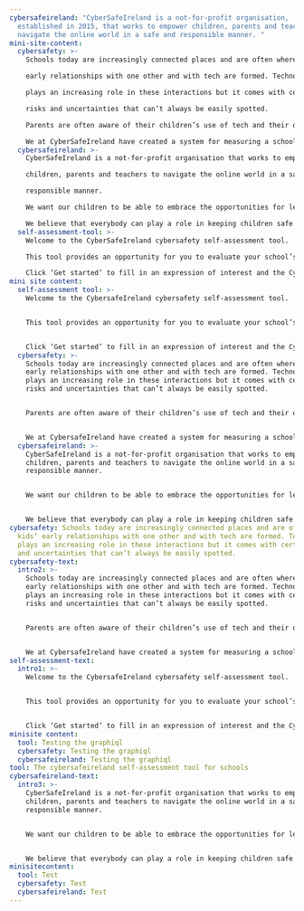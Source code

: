 ```yaml
---
cybersafeireland: "CyberSafeIreland is a not-for-profit organisation,
  established in 2015, that works to empower children, parents and teachers to
  navigate the online world in a safe and responsible manner. "
mini-site-content:
  cybersafety: >-
    Schools today are increasingly connected places and are often where kids’

    early relationships with one other and with tech are formed. Technology

    plays an increasing role in these interactions but it comes with certain

    risks and uncertainties that can’t always be easily spotted.

    Parents are often aware of their children’s use of tech and their online interactions, but it is useful for schools to be aware of their level of cybersafety as well. This helps to protect children, schools and teachers from the risks and pitfalls of online life.

    We at CyberSafeIreland have created a system for measuring a school’s cybersafety against a number of categories. Our self-assessment tool will allow meaningful answers from your staff and pupils to form a report and advice on where and how you could improve.
  cybersafeireland: >-
    CyberSafeIreland is a not-for-profit organisation that works to empower

    children, parents and teachers to navigate the online world in a safe and

    responsible manner.

    We want our children to be able to embrace the opportunities for learning and enjoyment that technology can deliver, but we recognise that as parents and educators we have a responsibility to equip them with the tools to stay safe and avoid harm.

    We believe that everybody can play a role in keeping children safe online, including children themselves. Education is a key part of the solution and both schools and parents have a vital role to play in supporting children to be safe online.
  self-assessment-tool: >-
    Welcome to the CyberSafeIreland cybersafety self-assessment tool.

    This tool provides an opportunity for you to evaluate your school’s level of cybersafety across a series of categories with questionnaires aimed at school Leaders, Teachers and Pupils.

    Click ‘Get started’ to fill in an expression of interest and the CybersSfeIreland team will contact you to get your school going with the tool. Contact us directly if you require more information.
mini site content:
  self-assessment tool: >-
    Welcome to the CybersafeIreland cybersafety self-assessment tool.


    This tool provides an opportunity for you to evaluate your school’s level of cybersafety across a series of categories with questionnaires aimed at school Leaders, Teachers and Pupils.


    Click ‘Get started’ to fill in an expression of interest and the CybersafeIreland team will contact you to get your school going with the tool. Contact us directly if you require more information.
  cybersafety: >-
    Schools today are increasingly connected places and are often where kids’
    early relationships with one other and with tech are formed. Technology
    plays an increasing role in these interactions but it comes with certain
    risks and uncertainties that can’t always be easily spotted.


    Parents are often aware of their children’s use of tech and their online interactions, but it is useful for schools to be aware of their level of cybersafety as well. This helps to protect children, schools and teachers from the risks and pitfalls of online life.


    We at CybersafeIreland have created a system for measuring a school’s cybersafety against a number of categories. Our self-assessment tool will allow meaningful answers from your staff and pupils to form a report and advice on where and how you could improve.
  cybersafeireland: >-
    CyberSafeIreland is a not-for-profit organisation that works to empower
    children, parents and teachers to navigate the online world in a safe and
    responsible manner.


    We want our children to be able to embrace the opportunities for learning and enjoyment that technology can deliver, but we recognise that as parents and educators we have a responsibility to equip them with the tools to stay safe and avoid harm.


    We believe that everybody can play a role in keeping children safe online, including children themselves. Education is a key part of the solution and both schools and parents have a vital role to play in supporting children to be safe online.
cybersafety: Schools today are increasingly connected places and are often where
  kids’ early relationships with one other and with tech are formed. Technology
  plays an increasing role in these interactions but it comes with certain risks
  and uncertainties that can’t always be easily spotted.
cybersafety-text:
  intro2: >-
    Schools today are increasingly connected places and are often where kids’
    early relationships with one other and with tech are formed. Technology
    plays an increasing role in these interactions but it comes with certain
    risks and uncertainties that can’t always be easily spotted.


    Parents are often aware of their children’s use of tech and their online interactions, but it is useful for schools to be aware of their level of cybersafety as well. This helps to protect children, schools and teachers from the risks and pitfalls of online life.


    We at CybersafeIreland have created a system for measuring a school’s cybersafety against a number of categories. Our self-assessment tool will allow meaningful answers from your staff and pupils to form a report and advice on where and how you could improve.
self-assessment-text:
  intro1: >-
    Welcome to the CybersafeIreland cybersafety self-assessment tool.


    This tool provides an opportunity for you to evaluate your school’s level of cybersafety across a series of categories with questionnaires aimed at school Leaders, Teachers and Pupils.


    Click ‘Get started’ to fill in an expression of interest and the CybersafeIreland team will contact you to get your school going with the tool. Contact us directly if you require more information.
minisite content:
  tool: Testing the graphiql
  cybersafety: Testing the graphiql
  cybersafeireland: Testing the graphiql
tool: The cybersafeireland self-assessment tool for schools
cybersafeireland-text:
  intro3: >-
    CyberSafeIreland is a not-for-profit organisation that works to empower
    children, parents and teachers to navigate the online world in a safe and
    responsible manner.


    We want our children to be able to embrace the opportunities for learning and enjoyment that technology can deliver, but we recognise that as parents and educators we have a responsibility to equip them with the tools to stay safe and avoid harm.


    We believe that everybody can play a role in keeping children safe online, including children themselves. Education is a key part of the solution and both schools and parents have a vital role to play in supporting children to be safe online.
minisitecontent:
  tool: Test
  cybersafety: Test
  cybersafeireland: Test
---
```

